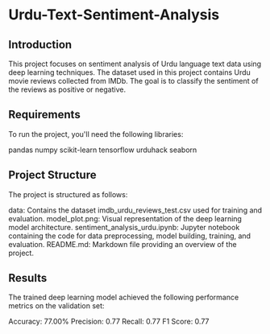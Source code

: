 # Urdu-Text-Sentiment-Analysis
## Introduction
This project focuses on sentiment analysis of Urdu language text data using deep learning techniques. The dataset used in this project contains Urdu movie reviews collected from IMDb. The goal is to classify the sentiment of the reviews as positive or negative.

## Requirements
To run the project, you'll need the following libraries:

pandas
numpy
scikit-learn
tensorflow
urduhack
seaborn

## Project Structure
The project is structured as follows:

data: Contains the dataset imdb_urdu_reviews_test.csv used for training and evaluation.
model_plot.png: Visual representation of the deep learning model architecture.
sentiment_analysis_urdu.ipynb: Jupyter notebook containing the code for data preprocessing, model building, training, and evaluation.
README.md: Markdown file providing an overview of the project.

## Results
The trained deep learning model achieved the following performance metrics on the validation set:

Accuracy: 77.00%
Precision: 0.77
Recall: 0.77
F1 Score: 0.77
